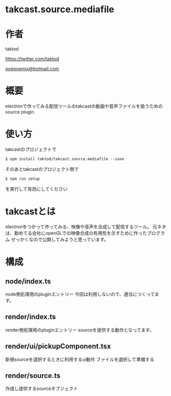 # takcast.source.mediafile

# 作者

taktod

https://twitter.com/taktod

poepoemix@hotmail.com

# 概要

electronで作ってみる配信ツールのtakcastの動画や音声ファイルを扱うためのsource plugin

# 使い方

takcastのプロジェクトで

```
$ npm install taktod/takcast.source.mediafile --save
```

そのあとtakcastのプロジェクト側で
```
$ npm run setup
```
を実行して有効にしてください

# takcastとは

electronをつかって作ってみる、映像や音声を合成して配信するツール。
元ネタは、勤めてる会社にopenGLでの映像合成の有用性を示すために作ったプログラム
せっかくなので公開してみようと思っています。

# 構成

## node/index.ts

node側処理用のpluginエントリー
今回は利用しないので、適当につくってます。

## render/index.ts

render側処理用のpluginエントリー
sourceを提供する動作となってます。

## render/ui/pickupComponent.tsx

新規sourceを選択するときに利用するui動作
ファイルを選択して準備する

## render/source.ts

作成し提供するsourceオブジェクト
